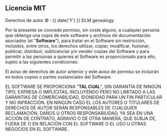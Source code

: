 ## Licencia MIT

Derechos de autor &copy; : {{ date('Y') }} DLM genealogy

Por la presente se concede permiso, sin coste alguno, a cualquier persona que obtenga una copia
de este software y archivos de documentación asociados (el "<b>Software</b>"), para tratar
en el Software sin restricción, incluidos, entre otros, los derechos
utilizar, copiar, modificar, fusionar, publicar, distribuir, sublicenciar y/o vender
copias del Software y para permitir a las personas a quienes el Software es
proporcionado para ello, sujeto a las siguientes condiciones:

El aviso de derechos de autor anterior y este aviso de permiso se incluirán en todos
copias o partes sustanciales del Software.

EL SOFTWARE SE PROPORCIONA "<b>TAL CUAL</b>", SIN GARANTÍA DE NINGÚN TIPO, EXPRESA O
IMPLÍCITAS, INCLUYENDO PERO NO LIMITADO A LAS GARANTÍAS DE COMERCIABILIDAD,
IDONEIDAD PARA UN FIN PARTICULAR Y NO INFRACCIÓN. EN NINGÚN CASO EL
LOS AUTORES O TITULARES DE DERECHOS DE AUTOR SERÁN RESPONSABLES DE CUALQUIER RECLAMACIÓN, DAÑOS U OTROS
RESPONSABILIDAD, YA SEA EN UNA ACCIÓN DE CONTRATO, AGRAVIO O DE OTRA MANERA, QUE SURJA DE,
FUERA DE O EN RELACIÓN CON EL SOFTWARE O EL USO U OTRAS NEGOCIOS EN EL
SOFTWARE.
